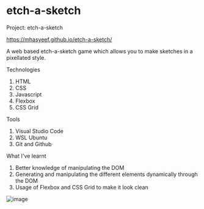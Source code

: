 # etch-a-sketch

Project: etch-a-sketch

https://mhasyeef.github.io/etch-a-sketch/

A web based etch-a-sketch game which allows you to make sketches in a pixellated style.

Technologies
1) HTML
2) CSS
3) Javascript
4) Flexbox
5) CSS Grid

Tools
1) Visual Studio Code
2) WSL Ubuntu
3) Git and Github

What I've learnt
1) Better knowledge of manipulating the DOM
2) Generating and manipulating the different elements dynamically through the DOM
3) Usage of Flexbox and CSS Grid to make it look clean

![image](https://user-images.githubusercontent.com/70051252/172697179-2b09d140-8b59-4853-8810-8d61b75e3502.png)

